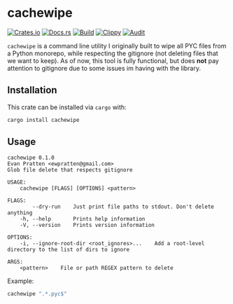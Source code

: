 # cachewipe
[![Crates.io](https://img.shields.io/crates/v/cachewipe)](https://crates.io/crates/cachewipe) 
[![Docs.rs](https://docs.rs/cachewipe/badge.svg)](https://docs.rs/cachewipe) 
[![Build](https://github.com/Ewpratten/cachewipe/actions/workflows/build.yml/badge.svg)](https://github.com/Ewpratten/cachewipe/actions/workflows/build.yml)
[![Clippy](https://github.com/Ewpratten/cachewipe/actions/workflows/clippy.yml/badge.svg)](https://github.com/Ewpratten/cachewipe/actions/workflows/clippy.yml)
[![Audit](https://github.com/Ewpratten/cachewipe/actions/workflows/audit.yml/badge.svg)](https://github.com/Ewpratten/cachewipe/actions/workflows/audit.yml)


`cachewipe` is a command line utility I originally built to wipe all PYC files from a Python monorepo, while respecting the gitignore (not deleting files that we want to keep). As of now, this tool is fully functional, but does **not** pay attention to gitignore due to some issues im having with the library.

## Installation

This crate can be installed via `cargo` with:

```sh
cargo install cachewipe
```

## Usage

```
cachewipe 0.1.0
Evan Pratten <ewpratten@gmail.com>
Glob file delete that respects gitignore

USAGE:
    cachewipe [FLAGS] [OPTIONS] <pattern>

FLAGS:
        --dry-run    Just print file paths to stdout. Don't delete anything
    -h, --help       Prints help information
    -V, --version    Prints version information

OPTIONS:
    -i, --ignore-root-dir <root_ignores>...    Add a root-level directory to the list of dirs to ignore

ARGS:
    <pattern>    File or path REGEX pattern to delete

```

Example:

```sh
cachewipe ".*.pyc$"
```
